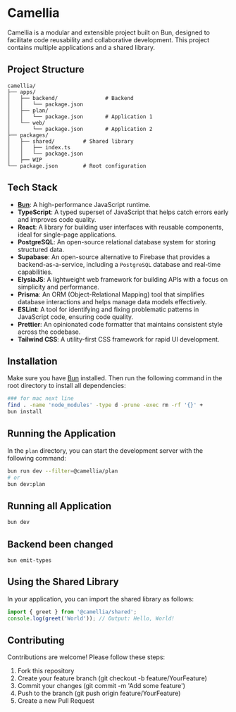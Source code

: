 # Camellia

Camellia is a modular and extensible project built on Bun, designed to facilitate code reusability and collaborative development. This project contains multiple applications and a shared library.

## Project Structure

```text
camellia/
├── apps/
│   ├── backend/               # Backend
│   │   └── package.json
│   ├── plan/
│   │   └── package.json       # Application 1
│   └── web/
│       └── package.json       # Application 2
├── packages/
│   ├── shared/         # Shared library
│   │   ├── index.ts
│   │   └── package.json
│   ├── WIP
└── package.json        # Root configuration
```

## Tech Stack

- **[Bun](https://bun.sh)**: A high-performance JavaScript runtime.
- **TypeScript**: A typed superset of JavaScript that helps catch errors early and improves code quality.
- **React**: A library for building user interfaces with reusable components, ideal for single-page applications.
- **PostgreSQL**: An open-source relational database system for storing structured data.
- **Supabase**: An open-source alternative to Firebase that provides a backend-as-a-service, including a `PostgreSQL` database and real-time capabilities.
- **ElysiaJS**: A lightweight web framework for building APIs with a focus on simplicity and performance.
- **Prisma**: An ORM (Object-Relational Mapping) tool that simplifies database interactions and helps manage data models effectively.
- **ESLint**: A tool for identifying and fixing problematic patterns in JavaScript code, ensuring code quality.
- **Prettier**: An opinionated code formatter that maintains consistent style across the codebase.
- **Tailwind CSS**: A utility-first CSS framework for rapid UI development.

## Installation

Make sure you have [Bun](https://bun.sh/docs/installation) installed. Then run the following command in the root directory to install all dependencies:

```bash
### for mac next line
find . -name 'node_modules' -type d -prune -exec rm -rf '{}' +
bun install
```

## Running the Application

In the `plan` directory, you can start the development server with the following command:
```bash
bun run dev --filter=@camellia/plan
# or
bun dev:plan
```

## Running all Application

```bash
bun dev
```

## Backend been changed

```bath
bun emit-types
```

## Using the Shared Library

In your application, you can import the shared library as follows:


```typescript
import { greet } from '@camellia/shared';
console.log(greet('World')); // Output: Hello, World!
```

## Contributing

Contributions are welcome! Please follow these steps:

1. Fork this repository
2. Create your feature branch (git checkout -b feature/YourFeature)
3. Commit your changes (git commit -m 'Add some feature')
4. Push to the branch (git push origin feature/YourFeature)
5. Create a new Pull Request
